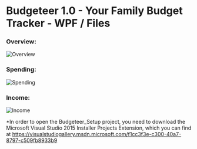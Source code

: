 # Budgeteer 1.0 - Your Family Budget Tracker - WPF / Files

### Overview:
![Overview](http://i.imgur.com/nwNYyCL.png)

### Spending:
![Spending](http://i.imgur.com/6GQXfc4.png)

### Income:
![Income](http://i.imgur.com/7S5YPo5.png)

*In order to open the Budgeteer_Setup project, you need to download the Microsoft Visual Studio 2015 Installer Projects Extension, which you can find at https://visualstudiogallery.msdn.microsoft.com/f1cc3f3e-c300-40a7-8797-c509fb8933b9
